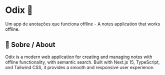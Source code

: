 # Odix 📝

Um app de anotações que funciona offline - A notes application that works offline.

## 🚀 Sobre / About

Odix is a modern web application for creating and managing notes with offline functionality, with semantic search. Built with Next.js 15, TypeScript, and Tailwind CSS, it provides a smooth and responsive user experience.